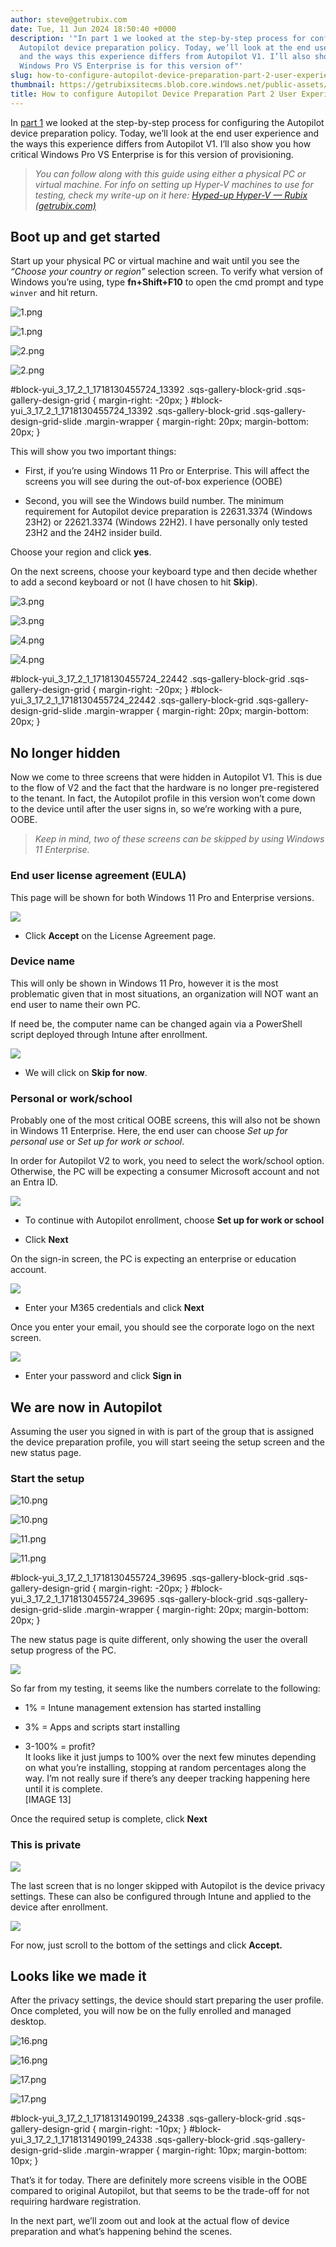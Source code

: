 ```yaml
---
author: steve@getrubix.com
date: Tue, 11 Jun 2024 18:50:40 +0000
description: '"In part 1 we looked at the step-by-step process for configuring the
  Autopilot device preparation policy. Today, we’ll look at the end user experience
  and the ways this experience differs from Autopilot V1. I’ll also show you how critical
  Windows Pro VS Enterprise is for this version of"'
slug: how-to-configure-autopilot-device-preparation-part-2-user-experience
thumbnail: https://getrubixsitecms.blob.core.windows.net/public-assets/content/v1/thumbnails/how-to-configure-autopilot-device-preparation-part-2-user-experience_thumbnail.jpg
title: How to configure Autopilot Device Preparation Part 2 User Experience
---
```


In [part 1](https://www.getrubix.com/blog/autopilot-device-preparation-part1) we looked at the step-by-step process for configuring the Autopilot device preparation policy. Today, we’ll look at the end user experience and the ways this experience differs from Autopilot V1. I’ll also show you how critical Windows Pro VS Enterprise is for this version of provisioning.

> _You can follow along with this guide using either a physical PC or virtual machine. For info on setting up Hyper-V machines to use for testing, check my write-up on it here:_ [_Hyped-up Hyper-V — Rubix (getrubix.com)_](https://www.getrubix.com/blog/hyped-up-hyper-v?rq=hyper-v)

Boot up and get started
-----------------------

Start up your physical PC or virtual machine and wait until you see the _“Choose your country or region”_ selection screen. To verify what version of Windows you’re using, type **fn+Shift+F10** to open the cmd prompt and type `winver` and hit return.

![1.png](https://getrubixsitecms.blob.core.windows.net/public-assets/content/v1/5dd365a31aa1fd743bc30b8e/1718130499008-850Z61VLUYJQ1YO9LXB3/1.png)

![1.png](https://getrubixsitecms.blob.core.windows.net/public-assets/content/v1/5dd365a31aa1fd743bc30b8e/1718130499008-850Z61VLUYJQ1YO9LXB3/1.png)

![2.png](https://getrubixsitecms.blob.core.windows.net/public-assets/content/v1/5dd365a31aa1fd743bc30b8e/1718130498969-DDNPGPRP0SSQB37T0W7R/2.png)

![2.png](https://getrubixsitecms.blob.core.windows.net/public-assets/content/v1/5dd365a31aa1fd743bc30b8e/1718130498969-DDNPGPRP0SSQB37T0W7R/2.png)

#block-yui\_3\_17\_2\_1\_1718130455724\_13392 .sqs-gallery-block-grid .sqs-gallery-design-grid { margin-right: -20px; } #block-yui\_3\_17\_2\_1\_1718130455724\_13392 .sqs-gallery-block-grid .sqs-gallery-design-grid-slide .margin-wrapper { margin-right: 20px; margin-bottom: 20px; }

This will show you two important things:

-   First, if you’re using Windows 11 Pro or Enterprise. This will affect the screens you will see during the out-of-box experience (OOBE)
    
-   Second, you will see the Windows build number. The minimum requirement for Autopilot device preparation is 22631.3374 (Windows 23H2) or 22621.3374 (Windows 22H2). I have personally only tested 23H2 and the 24H2 insider build.
    

Choose your region and click **yes**.

On the next screens, choose your keyboard type and then decide whether to add a second keyboard or not (I have chosen to hit **Skip**).

![3.png](https://getrubixsitecms.blob.core.windows.net/public-assets/content/v1/5dd365a31aa1fd743bc30b8e/1718130548025-P30ISP4QJYVQNK52FQ3T/3.png)

![3.png](https://getrubixsitecms.blob.core.windows.net/public-assets/content/v1/5dd365a31aa1fd743bc30b8e/1718130548025-P30ISP4QJYVQNK52FQ3T/3.png)

![4.png](https://getrubixsitecms.blob.core.windows.net/public-assets/content/v1/5dd365a31aa1fd743bc30b8e/1718130548007-EP4MICI24VZ6WZDZM0Y8/4.png)

![4.png](https://getrubixsitecms.blob.core.windows.net/public-assets/content/v1/5dd365a31aa1fd743bc30b8e/1718130548007-EP4MICI24VZ6WZDZM0Y8/4.png)

#block-yui\_3\_17\_2\_1\_1718130455724\_22442 .sqs-gallery-block-grid .sqs-gallery-design-grid { margin-right: -20px; } #block-yui\_3\_17\_2\_1\_1718130455724\_22442 .sqs-gallery-block-grid .sqs-gallery-design-grid-slide .margin-wrapper { margin-right: 20px; margin-bottom: 20px; }

No longer hidden
----------------

Now we come to three screens that were hidden in Autopilot V1. This is due to the flow of V2 and the fact that the hardware is no longer pre-registered to the tenant. In fact, the Autopilot profile in this version won’t come down to the device until after the user signs in, so we’re working with a pure, OOBE.

> _Keep in mind, two of these screens can be skipped by using Windows 11 Enterprise._

### End user license agreement (EULA)

This page will be shown for both Windows 11 Pro and Enterprise versions.

![](https://getrubixsitecms.blob.core.windows.net/public-assets/content/v1/5dd365a31aa1fd743bc30b8e/da36bc2a-5d92-4b29-8843-4992f0cfe8ad/5.png)

-   Click **Accept** on the License Agreement page.
    

### Device name

This will only be shown in Windows 11 Pro, however it is the most problematic given that in most situations, an organization will NOT want an end user to name their own PC.

If need be, the computer name can be changed again via a PowerShell script deployed through Intune after enrollment.

![](https://getrubixsitecms.blob.core.windows.net/public-assets/content/v1/5dd365a31aa1fd743bc30b8e/bfe5ac73-710d-486b-8b28-ef1fc50ad97d/6.png)

-   We will click on **Skip for now**.
    

### Personal or work/school

Probably one of the most critical OOBE screens, this will also not be shown in Windows 11 Enterprise. Here, the end user can choose _Set up for personal use_ or _Set up for work or school_.

In order for Autopilot V2 to work, you need to select the work/school option. Otherwise, the PC will be expecting a consumer Microsoft account and not an Entra ID.

![](https://getrubixsitecms.blob.core.windows.net/public-assets/content/v1/5dd365a31aa1fd743bc30b8e/a36518a9-c3c7-425b-8f7c-cd160018b7b0/7.png)

-   To continue with Autopilot enrollment, choose **Set up for work or school**
    
-   Click **Next**
    

On the sign-in screen, the PC is expecting an enterprise or education account.

![](https://getrubixsitecms.blob.core.windows.net/public-assets/content/v1/5dd365a31aa1fd743bc30b8e/ac71a2d5-f416-4a49-b945-4e77dee5167b/8.png)

-   Enter your M365 credentials and click **Next**
    

Once you enter your email, you should see the corporate logo on the next screen.

![](https://getrubixsitecms.blob.core.windows.net/public-assets/content/v1/5dd365a31aa1fd743bc30b8e/95402276-2065-4965-b036-845f3f0446c9/9.png)

-   Enter your password and click **Sign in**
    

We are now in Autopilot
-----------------------

Assuming the user you signed in with is part of the group that is assigned the device preparation profile, you will start seeing the setup screen and the new status page.

### Start the setup

![10.png](https://getrubixsitecms.blob.core.windows.net/public-assets/content/v1/5dd365a31aa1fd743bc30b8e/1718131386265-8T070QEOXGON0DPW642W/10.png)

![10.png](https://getrubixsitecms.blob.core.windows.net/public-assets/content/v1/5dd365a31aa1fd743bc30b8e/1718131386265-8T070QEOXGON0DPW642W/10.png)

![11.png](https://getrubixsitecms.blob.core.windows.net/public-assets/content/v1/5dd365a31aa1fd743bc30b8e/1718131386265-RNACALKKAFGB6H6KVBIP/11.png)

![11.png](https://getrubixsitecms.blob.core.windows.net/public-assets/content/v1/5dd365a31aa1fd743bc30b8e/1718131386265-RNACALKKAFGB6H6KVBIP/11.png)

#block-yui\_3\_17\_2\_1\_1718130455724\_39695 .sqs-gallery-block-grid .sqs-gallery-design-grid { margin-right: -20px; } #block-yui\_3\_17\_2\_1\_1718130455724\_39695 .sqs-gallery-block-grid .sqs-gallery-design-grid-slide .margin-wrapper { margin-right: 20px; margin-bottom: 20px; }

The new status page is quite different, only showing the user the overall setup progress of the PC.

![](https://getrubixsitecms.blob.core.windows.net/public-assets/content/v1/5dd365a31aa1fd743bc30b8e/07bf861d-1042-463f-8ad1-4643e8c395ad/12.png)

So far from my testing, it seems like the numbers correlate to the following:

-   1% = Intune management extension has started installing
    
-   3% = Apps and scripts start installing
    
-   3-100% = profit?  
    It looks like it just jumps to 100% over the next few minutes depending on what you’re installing, stopping at random percentages along the way. I’m not really sure if there’s any deeper tracking happening here until it is complete.  
    \[IMAGE 13\]
    

Once the required setup is complete, click **Next**

### This is private

![](https://getrubixsitecms.blob.core.windows.net/public-assets/content/v1/5dd365a31aa1fd743bc30b8e/a1130bdf-aa60-4e4f-9750-7d591c67d516/14.png)

The last screen that is no longer skipped with Autopilot is the device privacy settings. These can also be configured through Intune and applied to the device after enrollment.

![](https://getrubixsitecms.blob.core.windows.net/public-assets/content/v1/5dd365a31aa1fd743bc30b8e/05cec7c2-94ab-4ea1-b997-c72cbbac571c/15.png)

For now, just scroll to the bottom of the settings and click **Accept.**

Looks like we made it
---------------------

After the privacy settings, the device should start preparing the user profile. Once completed, you will now be on the fully enrolled and managed desktop.

![16.png](https://getrubixsitecms.blob.core.windows.net/public-assets/content/v1/5dd365a31aa1fd743bc30b8e/1718131574450-NBWZJF8P9CCXY6FU46QX/16.png)

![16.png](https://getrubixsitecms.blob.core.windows.net/public-assets/content/v1/5dd365a31aa1fd743bc30b8e/1718131574450-NBWZJF8P9CCXY6FU46QX/16.png)

![17.png](https://getrubixsitecms.blob.core.windows.net/public-assets/content/v1/5dd365a31aa1fd743bc30b8e/1718131574508-C9EIDHCP39XTOZNJKCH0/17.png)

![17.png](https://getrubixsitecms.blob.core.windows.net/public-assets/content/v1/5dd365a31aa1fd743bc30b8e/1718131574508-C9EIDHCP39XTOZNJKCH0/17.png)

#block-yui\_3\_17\_2\_1\_1718131490199\_24338 .sqs-gallery-block-grid .sqs-gallery-design-grid { margin-right: -10px; } #block-yui\_3\_17\_2\_1\_1718131490199\_24338 .sqs-gallery-block-grid .sqs-gallery-design-grid-slide .margin-wrapper { margin-right: 10px; margin-bottom: 10px; }

That’s it for today. There are definitely more screens visible in the OOBE compared to original Autopilot, but that seems to be the trade-off for not requiring hardware registration.

In the next part, we’ll zoom out and look at the actual flow of device preparation and what’s happening behind the scenes.